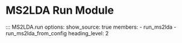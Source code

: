 # MS2LDA Run Module

::: MS2LDA.run
    options:
      show_source: true
      members:
        - run_ms2lda
        - run_ms2lda_from_config
      heading_level: 2
